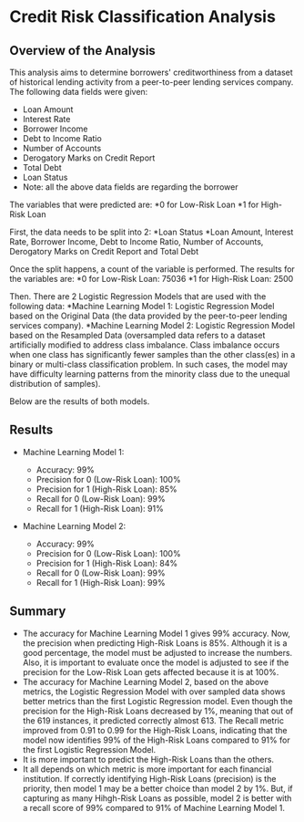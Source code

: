 # Credit Risk Classification Analysis

## Overview of the Analysis

This analysis aims to determine borrowers' creditworthiness from a dataset of historical lending activity from a peer-to-peer lending services company. The following data fields were given:

* Loan Amount
* Interest Rate
* Borrower Income
* Debt to Income Ratio
* Number of Accounts
* Derogatory Marks on Credit Report
* Total Debt
* Loan Status
* Note: all the above data fields are regarding the borrower

The variables that were predicted are:
*0 for Low-Risk Loan
*1 for High-Risk Loan

First, the data needs to be split into 2:
*Loan Status
*Loan Amount, Interest Rate, Borrower Income, Debt to Income Ratio, Number of Accounts, Derogatory Marks on Credit Report and Total Debt

Once the split happens, a count of the variable is performed. The results for the variables are:
*0 for Low-Risk Loan: 75036
*1 for High-Risk Loan: 2500

Then. There are 2 Logistic Regression Models that are used with the following data:
*Machine Learning Model 1: Logistic Regression Model based on the Original Data (the data provided by the peer-to-peer lending services company).
*Machine Learning Model 2: Logistic Regression Model based on the Resampled Data (oversampled data refers to a dataset artificially modified to address class imbalance. Class imbalance occurs when one class has significantly fewer samples than the other class(es) in a binary or multi-class classification problem. In such cases, the model may have difficulty learning patterns from the minority class due to the unequal distribution of samples).

Below are the results of both models.

## Results


* Machine Learning Model 1:
  * Accuracy: 99%
  * Precision for 0 (Low-Risk Loan): 100%
  * Precision for 1 (High-Risk Loan): 85%
  * Recall for 0 (Low-Risk Loan): 99%
  * Recall for 1 (High-Risk Loan): 91%

* Machine Learning Model 2:
  * Accuracy: 99%
  * Precision for 0 (Low-Risk Loan): 100%
  * Precision for 1 (High-Risk Loan): 84%
  * Recall for 0 (Low-Risk Loan): 99%
  * Recall for 1 (High-Risk Loan): 99%

## Summary

* The accuracy for Machine Learning Model 1 gives 99% accuracy. Now, the precision when predicting High-Risk Loans is 85%. Although it is a good percentage, the model must be adjusted to increase the numbers. Also, it is important to evaluate once the model is adjusted to see if the precision for the Low-Risk Loan gets affected because it is at 100%.
* The accuracy for Machine Learning Model 2, based on the above metrics, the Logistic Regression Model with over sampled data shows better metrics than the first Logistic Regression model. Even though the precision for the High-Risk Loans decreased by 1%, meaning that out of the 619 instances, it predicted correctly almost 613. The Recall metric improved from 0.91 to 0.99 for the High-Risk Loans, indicating that the model now identifies 99% of the High-Risk Loans compared to 91% for the first Logistic Regression Model.
* It is more important to predict the High-Risk Loans than the others.
* It all depends on which metric is more important for each financial institution. If correctly identifying High-Risk Loans (precision) is the priority, then model 1 may be a better choice than model 2 by 1%. But, if capturing as many Hihgh-Risk Loans as possible, model 2 is better with a recall score of 99% compared to 91% of Machine Learning Model 1.
